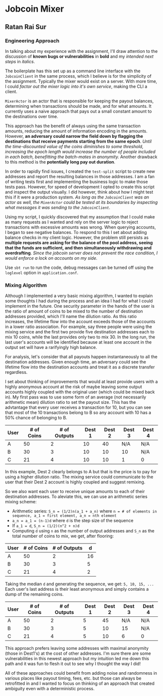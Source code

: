 # Jobcoin Mixer
## Ratan Rai Sur

### Engineering Approach

In talking about my experience with the assignment, I'll draw attention to the discussion of **known bugs or vulnerabilities** in **bold** and my _intended next steps_ in _italics_.

The boilerplate has this set up as a command line interface with the `JobcoinClient` in the same process, which I believe is for the simplicity of the assignment. Typically the mixer would exist on a server. With more time, I could _factor out the mixer logic into it's own service_, making the CLI a client.

`MixerActor` is an actor that is responsible for keeping the payout balances, determining when transactions should be made, and for what amounts. It currently uses a naive approach that pays out a small constant amount to the destinations over time.

This approach has the benefit of always using the same transaction amounts, reducing the amount of information encoding in the amounts. However, **an adversary could narrow the field down by flagging the destinations that receive payments starting from the same epoch**. _Until the time-discounted value of the coins diminishes to some threshold, increasing the epoch length would increase the number of people included in each batch, benefitting the batch-mates in anonymity._ Another drawback to this method is the **potentially long pay out duration**.

In order to rapidly find issues, I created the `test-split` script to create new addresses and report the resulting balances in those addresses. I am a fan of writing tests first and implementing the business logic to make those tests pass. However, for speed of development I opted to create this script and inspect the output visually. I did however, think about how I might test this if it were a production system. _As long as the `JobcoinClient` was an actor as well, the `MixerActor` could be tested at its boundaries by inspecting what messages it was sending to the `JobcoinClient`._

Using my script, I quickly discovered that my assumption that I could make as many requests as I wanted and rely on the server logic to reject transactions with excessive amounts was wrong. When querying accounts, I began to see negative balances. To respond to this I set about adding balance checks in my client logic. However, the problem still persists as **multiple requests are asking for the balance of the pool address, seeing that the funds are sufficient, and then simultaneously withdrawing and overdrafting**. _Since the jobcoin server does not prevent the race condition, I would enforce a lock on accounts on my side._


Use `sbt run` to run the code, debug messages can be turned off using the `loglevel` option in `application.conf`.


### Mixing Algorithm

Although I implemented a very basic mixing algorithm, I wanted to explain some thoughts I had during the process and an idea I had for what I could implement in the future. One security parameter in the hands of the user is the ratio of amount of coins to be mixed to the number of destination addresses provided, which I'll name the dilution ratio. As this ratio increases, the lifetime flow into the account exceeds those of the accounts in a lower ratio association. For example, say three people were using the mixing service and the first two provide five destination addresses each to mix 10 coins, while the last provides only two to mix 30. In the long run, the last user's accounts will be identified because at least one account in the output set will have a rarifyingly high balance.

For analysis, let's consider that all payouts happen instantaneously to all the destination addresses. Given enough time, an adversary could see the lifetime flow into the destination accounts and treat it as a discrete transfer regardless.

I set about thinking of improvements that would at least provide users with a highly anonymous account at the risk of maybe leaving some output accounts highly coupled with the original user (which could be mixed back in). My first pass was to use some form of an average (not necessarily arithmetic mean) dilution ratio to set the payout size. This has the advtantage that every user receives a transaction for 10, but you can see that most of the 10 transactions belong to B so any account with 10 has a 50% chance of belonging to B.

|User|# of Coins|# of Outputs|Dest 1|Dest 2|Dest 3|Dest 4|
|----|----------|------------|------|------|------|------|
|A   |        50|  2         |    10|    40|   N/A|   N/A|
|B   |        30|  3         |    10|    10|    10|   N/A|
|C   |        21|  4         |    10|    10|     1|     0|

In this example, Dest 2 clearly belongs to A but that is the price is to pay for using a higher dilution ratio. The mixing service could communicate to the user that their Dest 2 account is highly coupled and suggest remixing.


So we also want each user to receive unique amounts to each of their destination addresses. To aleviate this, we can use an arithmetic series mixing scheme:

* Arithmetic series: `S_n = (1/2)n(a_1 + a_n)` where `n = # of elements in sequence, a_1 = first element, a_n = nth element`
* `a_n = a_1 = (n-1)d` where `d` is the step size of the sequence
* If `a_1 = d`, `S_n = (1/2)(n^2 + n)d`
* Computing `d` using `n` as the number of output addresses and `S_n` as the total number of coins to mix, we get, after flooring:

|User|# of Coins|# of Outputs| d|
|----|----------|------------|--|
|A   |        50|  2         |16|
|B   |        30|  3         | 5|
|C   |        21|  4         | 2|

Taking the median `d` and generating the sequence, we get: `5, 10, 15, ...`
Each user's last address is their least anonymous and simply contains a dump of the remaining coins.

|User|# of Coins|# of Outputs|Dest 1|Dest 2|Dest 3|Dest 4|
|----|----------|------------|------|------|------|------|
|A   |        50|  2         |    5|    45|   N/A|   N/A|
|B   |        30|  3         |    5|    10|    15|   N/A|
|C   |        21|  4         |    5|    10|     6|     0|


This approach prefers leaving some addresses with maximal anonymity (those in Dest1's) at the cost of other addresses. I'm sure there are some vulnerabilities in this newest approach but my intuition led me down this path and it was fun to flesh it out to see why I thought the way I did!

All of these approaches could benefit from adding noise and randomness in various places like payout timing, fees, etc. but those can always be retrofitted in and I wanted to focus on thinking of an approach that created ambiguity even with a deterministic process.
